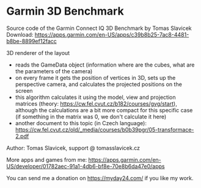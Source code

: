 # Garmin 3D Benchmark

Source code of the Garmin Connect IQ 3D Benchmark by Tomas Slavicek
Download: https://apps.garmin.com/en-US/apps/c39b8b25-7ac8-4481-b8be-8899ef12facc

3D renderer of the layout
- reads the GameData object (information where are the cubes, what are the parameters of the camera)
- on every frame it gets the position of vertices in 3D, sets up the perspective camera, and calculates the projected positions on the screen
- this algorithm calculates it using the model, view and projection matrices (theory: https://cw.fel.cvut.cz/b182/courses/gvg/start),
  although the calculations are a bit more compact for this specific case (if something in the matrix was 0, we don't calculate it here)
- another document to this topic (in Czech language): https://cw.fel.cvut.cz/old/_media/courses/b0b39pgr/05-transformace-2.pdf

Author: Tomas Slavicek, support @ tomasslavicek.cz

More apps and games from me: https://apps.garmin.com/en-US/developer/01782aec-91a1-4db6-bf8e-70e8b6da47e0/apps

You can send me a donation on https://myday24.com/ if you like my work.